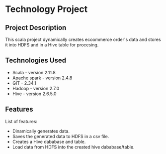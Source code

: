 # Technology Project

## Project Description

This scala project dynamically creates ecoommerce order's data and stores it into HDFS and in a Hive table for procesing.

## Technologies Used

* Scala - version 2.11.8
* Apache spark - version 2.4.8
* GIT - 2.34.1
* Hadoop - version 2.7.0
* Hive - version 2.6.5.0

## Features

List of features:
* Dinamically generates data.
* Saves the generated data to HDFS in a csv file.
* Creates a Hive dababase and table.
* Load data from HDFS into the created hive dababase/table.